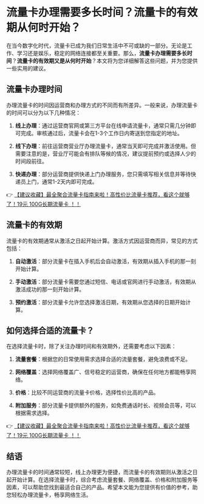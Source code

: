 # 流量卡办理需要多长时间？流量卡的有效期从何时开始？

在当今数字化时代，流量卡已成为我们日常生活中不可或缺的一部分。无论是工作、学习还是娱乐，稳定的网络连接都至关重要。那么，**流量卡办理需要多长时间**？**流量卡的有效期又是从何时开始**？本文将为您详细解答这些问题，并为您提供一些实用的建议。

## 流量卡办理时间

办理流量卡的时间因运营商和办理方式的不同而有所差异。一般来说，办理流量卡的时间可以分为以下几种情况：

1. **线上办理**：通过运营商官网或第三方平台在线申请流量卡，通常只需几分钟即可完成。审核通过后，流量卡会在1-3个工作日内寄送到您指定的地址。

2. **线下办理**：前往运营商营业厅办理流量卡，通常当天即可完成并激活使用。但需要注意的是，营业厅可能会有排队等候的情况，建议提前预约或选择人少的时间段前往。

3. **快递办理**：部分运营商提供快递上门办理服务，您只需填写相关信息并等待快递员上门，通常1-2天内即可完成。

👉 [【建议收藏】最全聚合流量卡指南来啦！高性价比流量卡推荐，看这个就够了！19元 100G长期流量卡 ！！](https://bit.ly/Liuliangka)

## 流量卡的有效期

流量卡的有效期通常从激活之日起开始计算。激活方式因运营商而异，常见的方式包括：

1. **自动激活**：部分流量卡在插入手机后会自动激活，有效期从插入手机的那一刻开始计算。

2. **手动激活**：部分流量卡需要您通过短信、电话或官网进行手动激活，有效期从激活成功的那一刻开始计算。

3. **预约激活**：部分流量卡允许您选择激活日期，有效期从您选择的日期开始计算。

## 如何选择合适的流量卡？

在选择流量卡时，除了关注办理时间和有效期外，还需要考虑以下因素：

1. **流量套餐**：根据您的日常使用需求选择合适的流量套餐，避免浪费或不足。

2. **网络覆盖**：选择网络覆盖广、信号稳定的运营商，确保在任何地方都能畅享网络。

3. **价格**：比较不同运营商的流量卡价格，选择性价比高的产品。

4. **附加服务**：部分流量卡提供额外的服务，如免费通话时长、视频会员等，可以根据需求选择。

👉 [【建议收藏】最全聚合流量卡指南来啦！高性价比流量卡推荐，看这个就够了！19元 100G长期流量卡 ！！](https://bit.ly/Liuliangka)

## 结语

办理流量卡的时间通常较短，线上办理更为便捷，而流量卡的有效期则从激活之日起开始计算。在选择流量卡时，综合考虑流量套餐、网络覆盖、价格和附加服务等因素，可以帮助您找到最适合自己的产品。希望本文能为您提供有价值的参考，助您轻松办理流量卡，畅享网络生活。